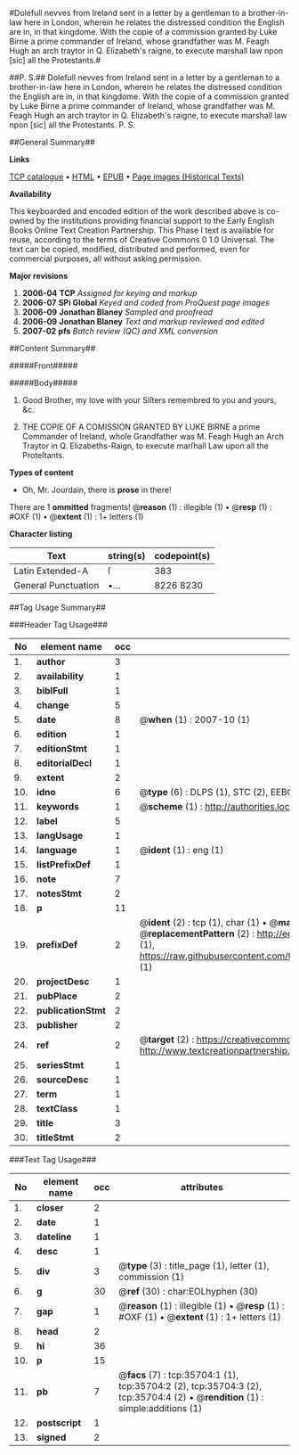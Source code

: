 #Dolefull nevves from Ireland sent in a letter by a gentleman to a brother-in-law here in London, wherein he relates the distressed condition the English are in, in that kingdome. With the copie of a commission granted by Luke Birne a prime commander of Ireland, whose grandfather was M. Feagh Hugh an arch traytor in Q. Elizabeth's raigne, to execute marshall law npon [sic] all the Protestants.#

##P. S.##
Dolefull nevves from Ireland sent in a letter by a gentleman to a brother-in-law here in London, wherein he relates the distressed condition the English are in, in that kingdome. With the copie of a commission granted by Luke Birne a prime commander of Ireland, whose grandfather was M. Feagh Hugh an arch traytor in Q. Elizabeth's raigne, to execute marshall law npon [sic] all the Protestants.
P. S.

##General Summary##

**Links**

[TCP catalogue](http://www.ota.ox.ac.uk/tcp/)  • 
[HTML](http://tei.it.ox.ac.uk/tcp/Texts-HTML/free/A58/A58621.html)  • 
[EPUB](http://tei.it.ox.ac.uk/tcp/Texts-EPUB/free/A58/A58621.epub) • 
[Page images (Historical Texts)](https://data.historicaltexts.jisc.ac.uk/view?pubId=eebo-99831241e&pageId=eebo-99831241e-35704-1)

**Availability**

This keyboarded and encoded edition of the
	       work described above is co-owned by the institutions
	       providing financial support to the Early English Books
	       Online Text Creation Partnership. This Phase I text is
	       available for reuse, according to the terms of Creative
	       Commons 0 1.0 Universal. The text can be copied,
	       modified, distributed and performed, even for
	       commercial purposes, all without asking permission.

**Major revisions**

1. __2006-04__ __TCP__ *Assigned for keying and markup*
1. __2006-07__ __SPi Global__ *Keyed and coded from ProQuest page images*
1. __2006-09__ __Jonathan Blaney__ *Sampled and proofread*
1. __2006-09__ __Jonathan Blaney__ *Text and markup reviewed and edited*
1. __2007-02__ __pfs__ *Batch review (QC) and XML conversion*

##Content Summary##

#####Front#####

#####Body#####

1. Good Brother, my love with your Siſters remembred to you and yours, &c.

1. THE COPIE OF A COMISSION GRANTED BY LUKE BIRNE a prime Commander of Ireland, whoſe Grandfather was M. Feagh Hugh an Arch Traytor in Q. Elizabeths-Raign, to execute marſhall Law upon all the Proteſtants.

**Types of content**

  * Oh, Mr. Jourdain, there is **prose** in there!

There are 1 **ommitted** fragments! 
 @__reason__ (1) : illegible (1)  •  @__resp__ (1) : #OXF (1)  •  @__extent__ (1) : 1+ letters (1)

**Character listing**


|Text|string(s)|codepoint(s)|
|---|---|---|
|Latin Extended-A|ſ|383|
|General Punctuation|•…|8226 8230|

##Tag Usage Summary##

###Header Tag Usage###

|No|element name|occ|attributes|
|---|---|---|---|
|1.|__author__|3||
|2.|__availability__|1||
|3.|__biblFull__|1||
|4.|__change__|5||
|5.|__date__|8| @__when__ (1) : 2007-10 (1)|
|6.|__edition__|1||
|7.|__editionStmt__|1||
|8.|__editorialDecl__|1||
|9.|__extent__|2||
|10.|__idno__|6| @__type__ (6) : DLPS (1), STC (2), EEBO-CITATION (1), PROQUEST (1), VID (1)|
|11.|__keywords__|1| @__scheme__ (1) : http://authorities.loc.gov/ (1)|
|12.|__label__|5||
|13.|__langUsage__|1||
|14.|__language__|1| @__ident__ (1) : eng (1)|
|15.|__listPrefixDef__|1||
|16.|__note__|7||
|17.|__notesStmt__|2||
|18.|__p__|11||
|19.|__prefixDef__|2| @__ident__ (2) : tcp (1), char (1)  •  @__matchPattern__ (2) : ([0-9\-]+):([0-9IVX]+) (1), (.+) (1)  •  @__replacementPattern__ (2) : http://eebo.chadwyck.com/downloadtiff?vid=$1&page=$2 (1), https://raw.githubusercontent.com/textcreationpartnership/Texts/master/tcpchars.xml#$1 (1)|
|20.|__projectDesc__|1||
|21.|__pubPlace__|2||
|22.|__publicationStmt__|2||
|23.|__publisher__|2||
|24.|__ref__|2| @__target__ (2) : https://creativecommons.org/publicdomain/zero/1.0/ (1), http://www.textcreationpartnership.org/docs/. (1)|
|25.|__seriesStmt__|1||
|26.|__sourceDesc__|1||
|27.|__term__|1||
|28.|__textClass__|1||
|29.|__title__|3||
|30.|__titleStmt__|2||


###Text Tag Usage###

|No|element name|occ|attributes|
|---|---|---|---|
|1.|__closer__|2||
|2.|__date__|1||
|3.|__dateline__|1||
|4.|__desc__|1||
|5.|__div__|3| @__type__ (3) : title_page (1), letter (1), commission (1)|
|6.|__g__|30| @__ref__ (30) : char:EOLhyphen (30)|
|7.|__gap__|1| @__reason__ (1) : illegible (1)  •  @__resp__ (1) : #OXF (1)  •  @__extent__ (1) : 1+ letters (1)|
|8.|__head__|2||
|9.|__hi__|36||
|10.|__p__|15||
|11.|__pb__|7| @__facs__ (7) : tcp:35704:1 (1), tcp:35704:2 (2), tcp:35704:3 (2), tcp:35704:4 (2)  •  @__rendition__ (1) : simple:additions (1)|
|12.|__postscript__|1||
|13.|__signed__|2||

